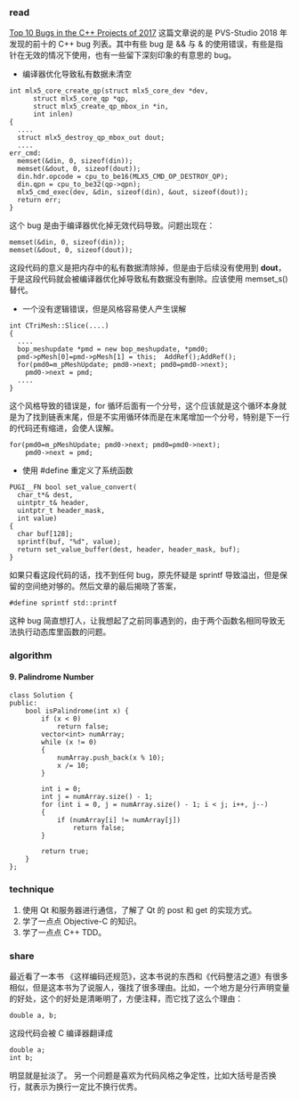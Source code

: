 ### read
[Top 10 Bugs in the C++ Projects of 2017](https://medium.com/@CPP_Coder/top-10-bugs-in-the-c-projects-of-2017-d7e48a5c23b2)
这篇文章说的是 PVS-Studio 2018 年发现的前十的 C++ bug 列表。其中有些 bug 是 && 与 & 的使用错误，有些是指针在无效的情况下使用，也有一些留下深刻印象的有意思的 bug。
- 编译器优化导致私有数据未清空

```
int mlx5_core_create_qp(struct mlx5_core_dev *dev,
      struct mlx5_core_qp *qp,
      struct mlx5_create_qp_mbox_in *in,
      int inlen)
{
  ....
  struct mlx5_destroy_qp_mbox_out dout;
  ....
err_cmd:
  memset(&din, 0, sizeof(din));
  memset(&dout, 0, sizeof(dout));
  din.hdr.opcode = cpu_to_be16(MLX5_CMD_OP_DESTROY_QP);
  din.qpn = cpu_to_be32(qp->qpn);
  mlx5_cmd_exec(dev, &din, sizeof(din), &out, sizeof(dout));
  return err;
}
```

这个 bug 是由于编译器优化掉无效代码导致。问题出现在：
```
memset(&din, 0, sizeof(din));
memset(&dout, 0, sizeof(dout));
```
这段代码的意义是把内存中的私有数据清除掉，但是由于后续没有使用到 **dout**，于是这段代码就会被编译器优化掉导致私有数据没有删除。应该使用 memset_s() 替代。
- 一个没有逻辑错误，但是风格容易使人产生误解
```
int CTriMesh::Slice(....)
{
  ....
  bop_meshupdate *pmd = new bop_meshupdate, *pmd0;
  pmd->pMesh[0]=pmd->pMesh[1] = this;  AddRef();AddRef();
  for(pmd0=m_pMeshUpdate; pmd0->next; pmd0=pmd0->next);
    pmd0->next = pmd;
  ....
}
```
这个风格导致的错误是，for 循环后面有一个分号，这个应该就是这个循环本身就是为了找到链表末尾，但是不实用循环体而是在末尾增加一个分号，特别是下一行的代码还有缩进，会使人误解。
```
for(pmd0=m_pMeshUpdate; pmd0->next; pmd0=pmd0->next);
    pmd0->next = pmd;
```
- 使用 #define 重定义了系统函数
```
PUGI__FN bool set_value_convert(
  char_t*& dest,
  uintptr_t& header,
  uintptr_t header_mask,
  int value)
{
  char buf[128];
  sprintf(buf, "%d", value);
  return set_value_buffer(dest, header, header_mask, buf);
}
```
如果只看这段代码的话，找不到任何 bug，原先怀疑是 sprintf 导致溢出，但是保留的空间绝对够的。然后文章的最后揭晓了答案，

```
#define sprintf std::printf
```
这种 bug 简直想打人，让我想起了之前同事遇到的，由于两个函数名相同导致无法执行动态库里函数的问题。
### algorithm
#### 9. Palindrome Number
```
class Solution {
public:
    bool isPalindrome(int x) {
        if (x < 0)
            return false;
        vector<int> numArray;
        while (x != 0)
        {
            numArray.push_back(x % 10);
            x /= 10;
        }

        int i = 0;
        int j = numArray.size() - 1;
        for (int i = 0, j = numArray.size() - 1; i < j; i++, j--)
        {
            if (numArray[i] != numArray[j])
                return false;
        }

        return true;        
    }
};
```

### technique
1. 使用 Qt 和服务器进行通信，了解了 Qt 的 post 和 get 的实现方式。
2. 学了一点点 Objective-C 的知识。
3. 学了一点点 C++ TDD。

### share
最近看了一本书 《这样编码还规范》，这本书说的东西和《代码整洁之道》有很多相似，但是这本书为了说服人，强找了很多理由。比如，一个地方是分行声明变量的好处，这个的好处是清晰明了，方便注释，而它找了这么个理由：
```
double a, b;
```
这段代码会被 C 编译器翻译成
```
double a;
int b;
```
明显就是扯淡了。 另一个问题是喜欢为代码风格之争定性，比如大括号是否换行，就表示为换行一定比不换行优秀。
